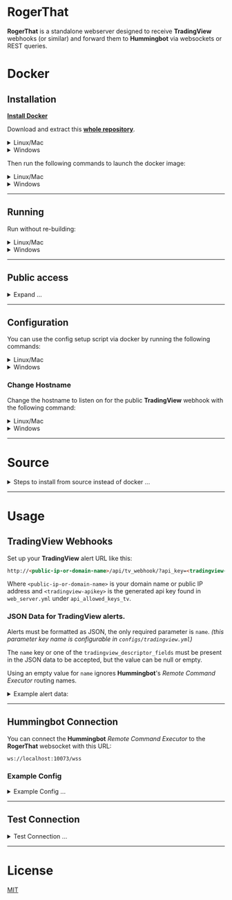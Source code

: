 # RogerThat

**RogerThat** is a standalone webserver designed to receive **TradingView** webhooks (or similar) and forward them to **Hummingbot** via websockets or REST queries.

# Docker
## Installation

[**Install Docker**](https://docs.docker.com/get-docker/)

Download and extract this [**whole repository**](https://github.com/TheHolyRoger/RogerThat/archive/refs/heads/master.zip).

<details>
<summary>Linux/Mac</summary>

```bash
wget https://github.com/TheHolyRoger/RogerThat/archive/refs/heads/master.zip
unzip master.zip
```

Change directory:
```bash
cd RogerThat
```

</details>
<details>
<summary>Windows</summary>

```bat
bitsadmin /transfer dlrogerthat /download /priority normal https://github.com/TheHolyRoger/RogerThat/archive/refs/heads/master.zip %UserProfile%\RogerThat.zip
```

Extract the zip file manually.

Change directory:
```bash
cd RogerThat
```

</details>

Then run the following commands to launch the docker image:

<details>
<summary>Linux/Mac</summary>

```bash
./scripts/start_docker.sh
```
</details>
<details>
<summary>Windows</summary>

![#f03c15](https://via.placeholder.com/15/f03c15/000000?text=+) :warning: **If using windows, make sure to run the .bat scripts using windows CMD, not "Git Bash".**

Use git bash only for `git` commands, do not run these scripts from git bash as they will not work.

```bat
./scripts/start_docker.bat
```
</details>

___

## Running

Run without re-building:

<details>
<summary>Linux/Mac</summary>

```bash
./scripts/start_docker.sh -d
```
</details>
<details>
<summary>Windows</summary>

```bat
scripts\start_docker.bat -d
```
</details>

___

## Public access

<details>
<summary>Expand ...</summary>

Since **TradingView** requires a publicly accessible URL for webhook alerts, you'll need to use your own domain name, or your public IP address.

You'll also need to open up (and forward) port **80** (or **443** if using HTTPS) in your firewall/router to the machine running **RogerThat**.

**(Do NOT open up port 10073 externally)**

### Dynamic Domain Names

Services you can use for dynamic DNS with a non-static public IP address are:

* [No-IP](https://www.noip.com/)
* [Afraid](https://afraid.org/)
* [Duck DNS](https://duckdns.org/)
* [Dynu](http://www.dynu.com/)

### Enabling HTTPS

Place both your certificate and key in `./certs` folder named `server.crt` and `server.key` ([LetsEncrypt](https://letsencrypt.org/getting-started/) is recommended).

Or run the following command to generate a self-signed key pair:

Linux/Mac
```bash
scripts/generate_self_signed_cert.sh
```

Windows
```bat
scripts\generate_self_signed_cert.bat
```
</details>

___

## Configuration

You can use the config setup script via docker by running the following commands:

<details>
<summary>Linux/Mac</summary>

```bash
scripts/setup_config.sh --help
```
</details>
<details>
<summary>Windows</summary>

```bat
scripts\setup_config.bat --help
```
</details>

### Change Hostname

Change the hostname to listen on for the public **TradingView** webhook with the following command:

<details>
<summary>Linux/Mac</summary>

```bash
scripts/setup_config.sh --hostname yourhostname.com
scripts/setup_config.sh --hostname 1.2.3.4
```
</details>
<details>
<summary>Windows</summary>

```bat
scripts\setup_config.bat --hostname yourhostname.com
scripts\setup_config.bat --hostname 1.2.3.4
```
</details>

___

# Source

<details>
<summary>Steps to install from source instead of docker ...</summary>

## Installation

[Install Miniconda](https://docs.conda.io/en/latest/miniconda.html) (or Anaconda)

Clone this repository.

```bash
git clone git@github.com:TheHolyRoger/RogerThat.git
```

Change directory:
```bash
cd RogerThat
```

Set up and activate the environment with the following command.

<details>
<summary>Linux/Mac</summary>

```bash
./scripts/update_environment.sh
```
</details>
<details>
<summary>Windows</summary>

```bat
scripts\update_environment.bat
```
</details>

Run the following command to generate the default configs:
```bash
scripts/setup.py -s
```

Edit the configs in `./configs` or via the `setup.py` command.

___

## Running

From source:

```bash
bin/start_rogerthat.py
```
</details>

___

# Usage

## TradingView Webhooks

Set up your **TradingView** alert URL like this:

```html
http://<public-ip-or-domain-name>/api/tv_webhook/?api_key=<tradingview-apikey>
```

Where `<public-ip-or-domain-name>` is your domain name or public IP address and `<tradingview-apikey>` is the generated api key found in `web_server.yml` under `api_allowed_keys_tv`.

### JSON Data for TradingView alerts.

Alerts must be formatted as JSON, the only required parameter is `name`.
*(this parameter key name is configurable in `configs/tradingview.yml`)*

The `name` key or one of the `tradingview_descriptor_fields` must be present in the JSON data to be accepted, but the value can be null or empty.

Using an empty value for `name` ignores **Hummingbot**'s *Remote Command Executor* routing names.

<details>
<summary>Example alert data:</summary>

Simple Start command

```json
{
    "name": "hummingbot_instance_1",
    "command": "start",
}
```

Simple Stop command

```json
{
    "name": "hummingbot_instance_1",
    "command": "stop",
}
```

Alert with all fields using Pine variables

```json
{
    "name": "hummingbot_instance_1",
    "timestamp": "{{timenow}}",
    "exchange": "{{exchange}}",
    "symbol": "{{ticker}}",
    "interval": "{{interval}}",
    "price": "{{close}}",
    "volume": "{{volume}}",
    "command": "{{strategy.market_position}}",
    "inventory": "{{strategy.order.comment}}"
}
```

</details>

___

## Hummingbot Connection

You can connect the **Hummingbot** _Remote Command Executor_ to the **RogerThat** websocket with this URL:
```html
ws://localhost:10073/wss
```

### Example Config

<details>
<summary>Example Config ...</summary>

Use something like the following config to connect **RogerThat** to **Hummingbot** via the **Remote Command Executor**.

```yaml
# Remote commands
remote_commands_enabled: true
remote_commands_api_key: a9ba4b61-6f6d-41cf-85c3-7cfdfcbea0f3
remote_commands_ws_url: ws://localhost:10073/wss
remote_commands_routing_name: hummingbot_instance_1
remote_commands_ignore_first_event: true
remote_commands_translate_commands:
  long: start
  short: stop
```

</details>

___

## Test Connection

<details>
<summary>Test Connection ...</summary>

Test the websocket feed in your browser with this js code:

```javascript
var ws = new WebSocket('ws://localhost:10073/wss');
ws.onmessage = function (event) {
    console.log(event.data);
};
```

Or run the python test listener:

```bash
python tests/test_websocket.py
```

Or test the REST url here:

```html
http://localhost:10073/api/hbot/?api_key=<hummingbot-apikey>
```

Where `<hummingbot-apikey>` is the generated api key found in `web_server.yml` under `api_allowed_keys_hbot`.

</details>

___

# License
[MIT](https://choosealicense.com/licenses/mit/)